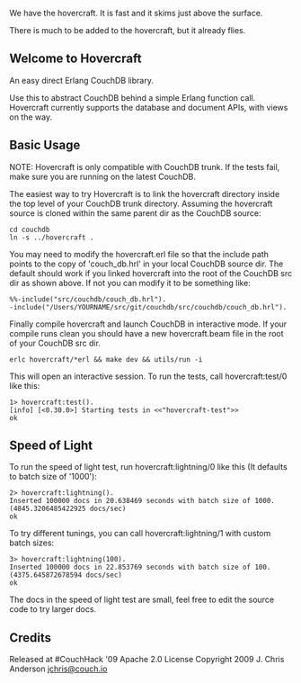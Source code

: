 We have the hovercraft. It is fast and it skims just above the surface.

There is much to be added to the hovercraft, but it already flies.

## Welcome to Hovercraft

An easy direct Erlang CouchDB library.

Use this to abstract CouchDB behind a simple Erlang function call. Hovercraft currently
supports the database and document APIs, with views on the way.

## Basic Usage

NOTE: Hovercraft is only compatible with CouchDB trunk. If the tests fail,
make sure you are running on the latest CouchDB.

The easiest way to try Hovercraft is to link the hovercraft directory
inside the top level of your CouchDB trunk directory.  Assuming the hovercraft
source is cloned within the same parent dir as the CouchDB source:

    cd couchdb
    ln -s ../hovercraft .

You may need to modify the hovercraft.erl file so that the include path
points to the copy of 'couch_db.hrl' in your local CouchDB source dir.
The default should work if you linked hovercraft into the root of
the CouchDB src dir as shown above.  If not you can modify it to be
something like:

    %%-include("src/couchdb/couch_db.hrl").
    -include("/Users/YOURNAME/src/git/couchdb/src/couchdb/couch_db.hrl").

Finally compile hovercraft and launch CouchDB in interactive mode. If your
compile runs clean you should have a new hovercraft.beam file in the root
of your CouchDB src dir.

    erlc hovercraft/*erl && make dev && utils/run -i

This will open an interactive session. To run the tests, call
hovercraft:test/0 like this:

    1> hovercraft:test().
    [info] [<0.30.0>] Starting tests in <<"hovercraft-test">>
    ok

## Speed of Light

To run the speed of light test, run hovercraft:lightning/0 like this (It defaults to batch size of '1000'):

    2> hovercraft:lightning().
    Inserted 100000 docs in 20.638469 seconds with batch size of 1000. (4845.3206485422925 docs/sec)
    ok

To try different tunings, you can call hovercraft:lightning/1 with
custom batch sizes:

    3> hovercraft:lightning(100).
    Inserted 100000 docs in 22.853769 seconds with batch size of 100. (4375.645872678594 docs/sec)
    ok

The docs in the speed of light test are small, feel free to edit
the source code to try larger docs.

## Credits

Released at #CouchHack '09
Apache 2.0 License
Copyright 2009 J. Chris Anderson <jchris@couch.io>
